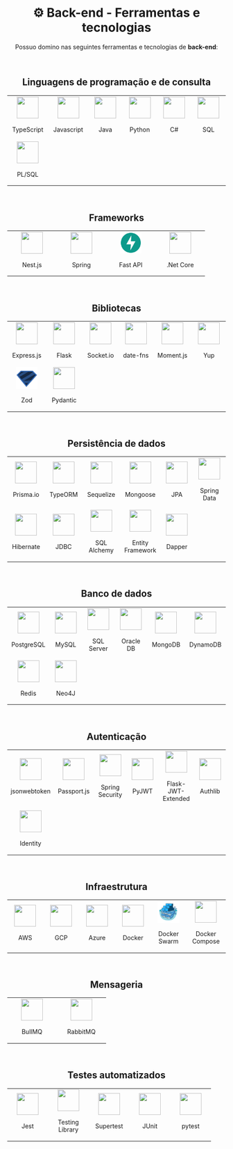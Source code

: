 <h1 align="center">⚙️ Back-end - Ferramentas e tecnologias</h2>

<p align="center">Possuo domino nas seguintes ferramentas e tecnologias de <strong>back-end</strong>:</p>
<br>

<h2 align="center">Linguagens de programação e de consulta</h2>

<table align="center">
  <tr>
    <td align="center" width="100">
      <img src="https://cdn.iconscout.com/icon/free/png-256/free-typescript-logo-icon-download-in-svg-png-gif-file-formats--technology-social-media-company-brand-vol-7-pack-logos-icons-2945272.png" width="50" height="50">
      <p>TypeScript</p>
    </td>
    <td align="center" width="100">
      <img src="https://upload.wikimedia.org/wikipedia/commons/6/6a/JavaScript-logo.png" width="50" height="50">
      <p>Javascript</p>
    </td>
    <td align="center" width="100">
      <img src="https://cdn-icons-png.flaticon.com/512/226/226777.png" width="50" height="50">
      <p>Java</p>
    </td>
    <td align="center" width="100">
      <img src="https://cdn.iconscout.com/icon/free/png-256/free-python-logo-icon-download-in-svg-png-gif-file-formats--programming-language-logos-icons-1720083.png?f=webp" width="50" height="50">
      <p>Python</p>
    </td>
    <td align="center" width="100">
      <img src="https://seeklogo.com/images/C/c-sharp-c-logo-02F17714BA-seeklogo.com.png" width="50" height="50">
      <p>C#</p>
    </td>
    <td align="center" width="100">
      <img src="https://symbols.getvecta.com/stencil_28/61_sql-database-generic.90b41636a8.png" width="50" height="50">
      <p>SQL</p>
    </td>
  </tr>

  <tr>
    <td align="center" width="100">
      <img src="https://www.oracle.com/a/ocom/img/pl-sql.svg" width="50" height="50">
      <p>PL/SQL</p>
    </td>
  </tr>
</table>
<br>

<h2 align="center">Frameworks</h2>

<table align="center">
  <tr>
    <td align="center" width="100">
      <img src="https://static-00.iconduck.com/assets.00/nestjs-icon-1024x1020-34exj0g6.png" width="50" height="50">
      <p>Nest.js</p>
    </td>
    <td align="center" width="100">
      <img src="https://cdn.worldvectorlogo.com/logos/spring-3.svg" width="50" height="50">
      <p>Spring</p>
    </td>
    <td align="center" width="100">
      <img src="https://raw.githubusercontent.com/github/explore/5deae0f0b95cec79f799c152535ca275e64595bb/topics/fastapi/fastapi.png" width="50" height="50">
      <p>Fast API</p>
    </td>
    <td align="center" width="100">
      <img src="https://upload.wikimedia.org/wikipedia/commons/thumb/e/ee/.NET_Core_Logo.svg/2048px-.NET_Core_Logo.svg.png" width="50" height="50">
      <p>.Net Core</p>
    </td>
  </tr>
</table>
<br>

<h2 align="center">Bibliotecas</h2>

<table align="center">
  <tr>
    <td align="center" width="100">
      <img src="https://img.icons8.com/color/512/express-js.png" width="50" height="50">
      <p>Express.js</p>
    </td>
    <td align="center" width="100">
      <img src="https://cdn.worldvectorlogo.com/logos/flask.svg" width="50" height="50">
      <p>Flask</p>
    </td>
    <td align="center" width="100">
      <img src="https://upload.wikimedia.org/wikipedia/commons/thumb/9/96/Socket-io.svg/1024px-Socket-io.svg.png" width="50" height="50">
      <p>Socket.io</p>
    </td>
    <td align="center" width="100">
      <img src="https://avatars.githubusercontent.com/u/14921202?s=200&v=4" width="50" height="50">
      <p>date-fns</p>
    </td>
    <td align="center" width="100">
      <img src="https://static-00.iconduck.com/assets.00/moment-js-icon-1024x1024-44e1nhfw.png" width="50" height="50">
      <p>Moment.js</p>
    </td>
    <td align="center" width="100">
      <img src="https://avatars.githubusercontent.com/u/339286?s=48&v=4" width="50" height="50">
      <p>Yup</p>
    </td>
  </tr>

  <tr>
    <td align="center" width="100">
      <img src="https://raw.githubusercontent.com/colinhacks/zod/HEAD/logo.svg" width="50" height="50">
      <p>Zod</p>
    </td>
    <td align="center" width="100">
      <img src="https://docs.pydantic.dev/latest/logo-white.svg" width="50" height="50">
      <p>Pydantic</p>
    </td>
  </tr>
</table>
<br>

<h2 align="center">Persistência de dados</h2>

<table align="center">
  <tr>
    <td align="center" width="100">
      <img src="https://d2eip9sf3oo6c2.cloudfront.net/tags/images/000/001/287/full/prismaHD.png" width="50" height="50">
      <p>Prisma.io</p>
    </td>
    <td align="center" width="100">
      <img src="https://avatars.githubusercontent.com/u/20165699?s=200&v=4" width="50" height="50">
      <p>TypeORM</p>
    </td>
    <td align="center" width="100">
      <img src="https://avatars.githubusercontent.com/u/3591786?v=4" width="50" height="50">
      <p>Sequelize</p>
    </td>
    <td align="center" width="100">
      <img src="https://tsed.io/mongoose.png" width="50" height="50">
      <p>Mongoose</p>
    </td>
    <td align="center" width="100">
      <img src="https://cdn-images-1.medium.com/max/1200/1*Pp2VUn1F2JwbsU_YY-qk2A.png" width="50" height="50">
      <p>JPA</p>
    </td>
    <td align="center" width="100">
      <img src="https://huongdanjava.com/wp-content/uploads/2022/02/spring-data.png" width="50" height="50">
      <p>Spring Data</p>
    </td>
  </tr>

  <tr>
    <td align="center" width="100">
      <img src="https://play-lh.googleusercontent.com/Gwj_E5u_VCKXCM2JuedvsOnTN4REq_m68RKB6NQM5X4kT6mpHrqHP27uoRp6B7QX-3w" width="50" height="50">
      <p>Hibernate</p>
    </td>
    <td align="center" width="100">
      <img src="https://www.openskysoftware.com/images/highlights/jdbc.webp?version=1708806312" width="50" height="50">
      <p>JDBC</p>
    </td>
    <td align="center" width="100">
      <img src="https://cdn.hackersandslackers.com/2020/08/sqlalchemy2.png" width="50" height="50">
      <p>SQL Alchemy</p>
    </td>
    <td align="center" width="100">
      <img src="https://greenfinchwebsitestorage.blob.core.windows.net/media/2020/03/Microsoft_Entity-Framework.png" width="50" height="50">
      <p>Entity Framework</p>
    </td>
    <td align="center" width="100">
      <img src="https://api.nuget.org/v3-flatcontainer/dapper/2.1.35/icon" width="50" height="50">
      <p>Dapper</p>
    </td>
  </tr>
</table>
<br>

<h2 align="center">Banco de dados</h2>

<table align="center">
  <tr>
    <td align="center" width="100">
      <img src="https://upload.wikimedia.org/wikipedia/commons/thumb/2/29/Postgresql_elephant.svg/1985px-Postgresql_elephant.svg.png" width="50" height="50">
      <p>PostgreSQL</p>
    </td>
    <td align="center" width="100">
      <img src="https://pngimg.com/d/mysql_PNG23.png" width="50" height="50">
      <p>MySQL</p>
    </td>
    <td align="center" width="100">
      <img src="https://user-images.githubusercontent.com/4249331/52232852-e2c4f780-28bd-11e9-835d-1e3cf3e43888.png" width="50" height="50">
      <p>SQL Server</p>
    </td>
    <td align="center" width="100">
      <img src="https://static.cdnlogo.com/logos/o/19/oracle.png" width="50" height="50">
      <p>Oracle DB</p>
    </td>
    <td align="center" width="100">
      <img src="https://cdn.worldvectorlogo.com/logos/mongodb-icon-1.svg" width="50" height="50">
      <p>MongoDB</p>
    </td>
    <td align="center" width="100">
      <img src="https://upload.wikimedia.org/wikipedia/commons/f/fd/DynamoDB.png" width="50" height="50">
      <p>DynamoDB</p>
    </td>
  </tr>

  <tr>
    <td align="center" width="100">
      <img src="https://cdn.worldvectorlogo.com/logos/redis.svg" width="50" height="50">
      <p>Redis</p>
    </td>
    <td align="center" width="100">
      <img src="https://static-00.iconduck.com/assets.00/neo4j-icon-452x512-b63ajo4a.png" width="50" height="50">
      <p>Neo4J</p>
    </td>
  </tr>
</table>
<br>

<h2 align="center">Autenticação</h2>

<table align="center">
  <tr>
    <td align="center" width="100">
      <img src="https://avatars.githubusercontent.com/u/2824157?s=48&v=4" width="50" height="50">
      <p>jsonwebtoken</p>
    </td>
    <td align="center" width="100">
      <img src="https://images.ctfassets.net/vwq10xzbe6iz/tnwT7PN9aBmT7vgkTtGhV/940f001eb249a42904cd40e64d13c7e9/passportJS-300x300.png" width="50" height="50">
      <p>Passport.js</p>
    </td>
    <td align="center" width="100">
      <img src="https://img.stackshare.io/service/6656/com.castsoftware.springsecurity.png" width="50" height="50">
      <p>Spring Security</p>
    </td>
    <td align="center" width="100">
      <img src="https://cdn.iconscout.com/icon/free/png-256/free-python-logo-icon-download-in-svg-png-gif-file-formats--programming-language-logos-icons-1720083.png?f=webp" width="50" height="50">
      <p>PyJWT</p>
    </td>
    <td align="center" width="100">
      <img src="https://cdn.iconscout.com/icon/free/png-256/free-python-logo-icon-download-in-svg-png-gif-file-formats--programming-language-logos-icons-1720083.png?f=webp" width="50" height="50">
      <p>Flask-JWT-Extended</p>
    </td>
    <td align="center" width="100">
      <img src="https://avatars.githubusercontent.com/u/32964472?s=200&v=4" width="50" height="50">
      <p>Authlib</p>
    </td>
  </tr>

  <tr>
    <td align="center" width="100">
      <img src="https://upload.wikimedia.org/wikipedia/commons/thumb/e/ee/.NET_Core_Logo.svg/2048px-.NET_Core_Logo.svg.png" width="50" height="50">
      <p>Identity</p>
    </td>
  </tr>
</table>
<br>

<h2 align="center">Infraestrutura</h2>

<table align="center">
  <tr>
    <td align="center" width="100">
      <img src="https://cdn.iconscout.com/icon/free/png-256/free-aws-1869025-1583149.png?f=webp" width="50" height="50">
      <p>AWS</p>
    </td>
    <td align="center" width="100">
      <img src="https://www.tigabytes.com/wp-content/uploads/2023/11/GCP-Mi.png" width="50" height="50">
      <p>GCP</p>
    </td>
    <td align="center" width="100">
      <img src="https://cdn.icon-icons.com/icons2/2699/PNG/512/microsoft_azure_logo_icon_170956.png" width="50" height="50">
      <p>Azure</p>
    </td>
    <td align="center" width="100">
      <img src="https://seeklogo.com/images/D/docker-logo-6D6F987702-seeklogo.com.png" width="50" height="50">
      <p>Docker</p>
    </td>
    <td align="center" width="100">
      <img src="https://raw.githubusercontent.com/docker-library/docs/471fa6e4cb58062ccbf91afc111980f9c7004981/swarm/logo.png" width="50" height="50">
      <p>Docker Swarm</p>
    </td>
    <td align="center" width="100">
      <img src="https://stack.desenvolvedor.expert/appendix/docker/images/compose.png" width="50" height="50">
      <p>Docker Compose</p>
    </td>
  </tr>
</table>
<br>

<h2 align="center">Mensageria</h2>

<table align="center">
  <tr>
    <td align="center" width="100">
      <img src="https://docs.bullmq.io/~gitbook/image?url=https%3A%2F%2F1340146492-files.gitbook.io%2F%7E%2Ffiles%2Fv0%2Fb%2Fgitbook-x-prod.appspot.com%2Fo%2Fspaces%252F-LUuDmt_xXMfG66Rn1GA%252Ficon%252FHOq80FSJicAlE4bVptC9%252Fbull.png%3Falt%3Dmedia%26token%3D10a2ba71-db1f-4d5c-8787-3dbedc8dd3ce&width=50&dpr=1&quality=100&sign=f6605802&sv=1" width="50" height="50" style="object-fit: contain;">
      <p>BullMQ</p>
    </td>
    <td align="center" width="100">
      <img src="https://static-00.iconduck.com/assets.00/rabbitmq-icon-1936x2048-zlik4nni.png" width="50" height="50">
      <p>RabbitMQ</p>
    </td>
  </tr>
</table>
<br>

<h2 align="center">Testes automatizados</h2>

<table align="center">
  <tr>
    <td align="center" width="80">
      <img src="https://cdn.freebiesupply.com/logos/large/2x/jest-logo-png-transparent.png" width="50" height="50">
      <p>Jest</p>
    </td>
    <td align="center" width="80" height="80">
      <img src="https://testing-library.com/img/octopus-128x128.png" width="50" height="50">
      <p>Testing Library</p>
    </td>
    <td align="center" width="80">
      <img src="https://avatars.githubusercontent.com/u/30959108?s=48&v=4" width="50" height="50">
      <p>Supertest</p>
    </td>
    <td align="center" width="80">
      <img src="https://avatars.githubusercontent.com/u/874086?s=280&v=4" width="50" height="50">
      <p>JUnit</p>
    </td>
    <td align="center" width="80">
      <img src="https://upload.wikimedia.org/wikipedia/commons/thumb/b/ba/Pytest_logo.svg/640px-Pytest_logo.svg.png" width="50" height="50">
      <p>pytest</p>
    </td>
  </tr>
</table>
